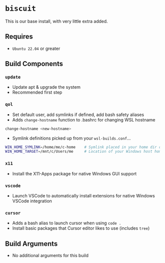 # `biscuit`
This is our base install, with very little extra added.

## Requires
* `Ubuntu 22.04` or greater

## Build Components
### `update`
* Update apt & upgrade the system
* Recommended first step

### `qol`
* Set default user, add symlinks if defined, add bash safety aliases
* Adds `change-hostname` function to .bashrc for changing WSL hostname
```bash
change-hostname <new-hostname>
```
* Symlink definitions picked up from your `wsl-builds.conf`...
```bash
WIN_HOME_SYMLINK=/home/me/c-home    # Symlink placed in your home dir on the WSL instance
WIN_HOME_TARGET=/mnt/c/Users/me     # Location of your Windows host home dir on the WSL instance
```

### `x11`
* Install the X11-Apps package for native Windows GUI support

### `vscode`
* Launch VSCode to automatically install extensions for native Windows VSCode integration

### `cursor`
* Adds a bash alias to launch cursor when using `code .`
* Install basic packages that Cursor editor likes to use (includes `tree`)

## Build Arguments
* No additional arguments for this build

